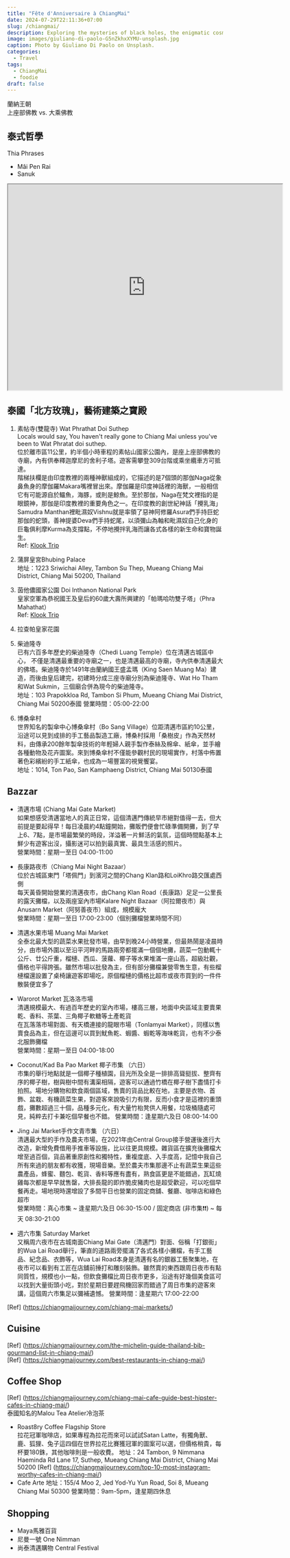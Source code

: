 ```yaml
---
title: "Fête d'Anniversaire à ChiangMai"
date: 2024-07-29T22:11:36+07:00
slug: /chiangmai/
description: Exploring the mysteries of black holes, the enigmatic cosmic phenomena.
image: images/giuliano-di-paolo-G5nZkhxXYMU-unsplash.jpg
caption: Photo by Giuliano Di Paolo on Unsplash.
categories:
  - Travel
tags:
  - ChiangMai
  - foodie
draft: false
---
```


蘭納王朝  
上座部佛教 vs. 大乘佛教  

## 泰式哲學
Thia Phrases  
- Mâi Pen Rai
- Sanuk

<iframe src="https://www.google.com/maps/d/u/0/embed?mid=1QQOmGRvKh-MnFKKNPLNF8PY9ZZoTEV4&ehbc=2E312F" width="640" height="480"></iframe>

## 泰國「北方玫瑰」，藝術建築之寶殿

1. 素帖寺(雙龍寺) Wat Phrathat Doi Suthep  
Locals would say, You haven't really gone to Chiang Mai unless you've been to Wat Phratat doi suthep.  
位於離市區11公里，約半個小時車程的素帖山國家公園內，是座上座部佛教的寺廟，內有供奉釋迦摩尼的舍利子塔。遊客需攀登309台階或乘坐纜車方可抵達。  
階梯扶欄是由印度教裡的兩種神獸組成的，它描述的是7個頭的那伽Naga從象鼻魚身的摩伽羅Makara嘴裡冒出來。摩伽羅是印度神話裡的海獸，一般相信它有可能源自於鱷魚，海豚，或則是鯨魚。至於那伽，Naga在梵文裡指的是眼鏡神，那伽是印度教裡的重要角色之一。在印度教的創世紀神話「攪乳海」 
Samudra Manthan裡毗濕奴Vishnu就是率領了惡神阿修羅Asura們手持巨蛇那伽的蛇頭，善神提婆Deva們手持蛇尾，以須彌山為軸和毗濕奴自己化身的巨龜俱利摩Kurma為支撐點，不停地攪拌乳海而讓各式各樣的新生命和寶物誕生。  
Ref: [Klook Trip](https://www.kkday.com/zh-tw/product/20701-chiang-mai-half-day-tour-wat-phra-that-doi-suthep-and-meo-village-thailand) 

2. 蒲屏皇宮Bhubing Palace  
地址：1223 Sriwichai Alley, Tambon Su Thep, Mueang Chiang Mai District, Chiang Mai 50200, Thailand

3. 茵他儂國家公園 Doi Inthanon National Park  
皇家空軍為恭祝國王及皇后的60歲大壽所興建的「帕瑪哈叻雙子塔」（Phra Mahathat）  
Ref: [Klook Trip](https://www.klook.com/zh-TW/activity/384-doi-inthanon-national-park-chiang-mai/?aid=35993&aff_adid=708924&spm=City.Popular%3Aany%3A%3AHotAct%3ACard_LIST&clickId=7bdb2104a0&aff_label1=%E8%8C%B5%E4%BB%96%E5%84%82%E5%9C%8B%E5%AE%B6%E5%85%AC%E5%9C%92%E4%B8%80%E6%97%A5%E9%81%8A&aff_label2=&aff_label3=&aff_pid=&aff_sid=&utm_medium=affiliate-alwayson&utm_source=non-network&utm_campaign=35993&utm_term=&utm_content=&aff_klick_id=72229657084-35993-708924-5e25a92)

4. 拉查帕皇家花園

5. 柴迪隆寺  
已有六百多年歷史的柴迪隆寺（Chedi Luang Temple）位在清邁古城區中心， 不僅是清邁最重要的寺廟之一，也是清邁最高的寺廟，寺內供奉清邁最大的佛塔。柴迪隆寺於1491年由蘭納國王盛孟瑪（King Saen Muang Ma）建造，而後由皇后建完，初建時分成三座寺廟分別為柴迪隆寺、Wat Ho Tham和Wat Sukmin，三個廟合併為現今的柴迪隆寺。    
地址：103 Prapokkloa Rd, Tambon Si Phum, Mueang Chiang Mai District, Chiang Mai 50200泰國
營業時間：05:00-22:00

6. 博桑傘村  
世界知名的製傘中心博桑傘村（Bo Sang Village）位距清邁市區約10公里，沿途可以見到成排的手工藝品製造工廠，博桑村採用「桑樹皮」作為天然材料，由傳承200餘年製傘技術的年輕婦人親手製作泰絲及棉傘、紙傘，並手繪各種動物及花卉圖案。來到博桑傘村不僅能參觀村民的現場實作，村落中佈置著色彩繽紛的手工紙傘，也成為一場豐富的視覺饗宴。  
地址：1014, Ton Pao, San Kamphaeng District, Chiang Mai 50130泰國

## Bazzar
- 清邁市場 (Chiang Mai Gate Market)  
如果想感受清邁當地人的真正日常，這個清邁門傳統早市絕對值得一去，但大前提是要起得早！每日凌晨約4點鐘開始，攤販們便會忙碌準備開攤，到了早上6、7點，是市場最繁榮的時段，洋溢著一片鮮活的氣氛，這個時間點基本上鮮少有遊客出沒，攝影迷可以拍到最真實、最具生活感的照片。  
營業時間：星期一至日 04:00-11:00
- 長康路夜市（Chiang Mai Night Bazaar）  
位於古城區東門「塔佩門」到濱河之間的Chang Klan路和LoiKhro路交匯處西側  
每天黃昏開始營業的清邁夜市，由Chang Klan Road（長康路）足足一公里長的露天攤檔，以及兩座室內市場Kalare Night Bazaar（阿拉爾夜市）與Anusarn Market（阿努善夜市）組成，規模龐大  
營業時間：星期一至日 17:00-23:00（個別攤檔營業時間不同）
- 清邁水果市場 Muang Mai Market  
全泰北最大型的蔬菜水果批發市場，由早到晚24小時營業，但最熱鬧是凌晨時分，由市場外圍以至沿平河畔的馬路兩旁都擺滿一個個地攤，蔬菜一包動輒十公斤、廿公斤重，榴槤、西瓜、菠蘿、椰子等水果堆滿一座山高，超級壯觀，價格也平得誇張。雖然市場以批發為主，但有部分攤檔兼營零售生意，有些榴槤檔還設置了桌椅讓遊客即場吃，原個榴槤的價格比超市或夜市買到的一件件散裝便宜多了
- Warorot Market 瓦洛洛市場  
清邁規模最大、有過百年歷史的室內市場，樓高三層，地面中央區域主要賣果乾、香料、茶葉、三角椰子軟糖等土產乾貨  
在瓦落落市場對面、有天橋連接的龍眼市場（Tonlamyai Market），同樣以售賣食品為主，但在這邊可以買到魷魚乾、蝦醬、蝦乾等海味乾貨，也有不少泰北服飾攤檔  
營業時間：星期一至日 04:00-18:00
- Coconut/Kad Ba Pao Market 椰子市集 （六日）  
市集的舉行地點就是一個椰子種植園，目光所及全是一排排高聳挺拔、整齊有序的椰子樹，樹與樹中間有溝渠相隔，遊客可以通過竹橋在椰子樹下盡情打卡拍照。場地分購物和飲食兩個區域，售賣的貨品比較在地，主要是衣物、首飾、盆栽、有機蔬菜生果，對遊客來說吸引力有限，反而小食才是這裡的重頭戲，攤數超過三十個，品種多元化，有大量竹枱凳供人用餐，垃圾桶隨處可見，純粹去打卡兼吃個早餐也不錯。
營業時間：逢星期六及日 08:00-14:00

- Jing Jai Market手作文青市集 （六日）  
清邁最大型的手作及農夫市場，在2021年由Central Group接手營運後進行大改造，新增免費借用手推車等設施，比以往更具規模。雜貨區在擴充後攤檔大增至過百個，貨品著重原創性和獨特性，重複度底、入手度高，記憶中我自己所有來過的朋友都有收獲，現場音樂。至於農夫市集那邊不止有蔬菜生果這些農產品，蜂蜜、麵包、乾貨、香料等應有盡有，熟食區更是不能錯過，瓦缸燒雞每次都是早早就售罄，大排長龍的即炸脆皮豬肉也是超受歡迎，可以吃個早餐再走。場地現時還增設了多間平日也營業的固定商舖、餐廳、咖啡店和綠色超市  
營業時間：真心市集 ~ 逢星期六及日 06:30-15:00 / 固定商店 (非市集❗️❗️) ~ 每天 08:30-21:00
- 週六市集  Saturday Market  
又稱周六夜市在古城南面Chiang Mai Gate（清邁門）對面、俗稱「打銀街」的Wua Lai Road舉行，筆直的道路兩旁擺滿了各式各樣小攤檔，有手工藝品、紀念品、衣飾等，Wua Lai Road本身是清邁有名的銀器工藝聚集地，在夜市可以看到有工匠在店舖前捶打和雕刻裝飾。雖然賣的東西跟周日夜市有點同質性，規模也小一點，但飲食攤檔比周日夜市更多，沿途有好幾個美食區可以找到大量街頭小吃，對於星期日要趕飛機回家而錯過了周日市集的遊客來講，這個周六市集足以彌補遺憾。
營業時間：逢星期六 17:00-22:00

[Ref] (https://chiangmaijourney.com/chiang-mai-markets/)

## Cuisine

[Ref] (https://chiangmaijourney.com/the-michelin-guide-thailand-bib-gourmand-list-in-chiang-mai/)  
[Ref] (https://chiangmaijourney.com/best-restaurants-in-chiang-mai/)

## Coffee Shop
[Ref] (https://chiangmaijourney.com/chiang-mai-cafe-guide-best-hipster-cafes-in-chiang-mai/)  
泰國知名的Malou Tea Atelier冷泡茶
- Roast8ry Coffee Flagship Store  
拉花冠軍咖啡店，如果專程為拉花而來可以試試Satan Latte，有獨角獸、鹿、狐狸、兔子這四個在世界拉花比賽獲冠軍的圖案可以選，但價格稍貴，每杯要180銖，其他咖啡則是一般收費。
地址：24 Tambon, 9 Nimmana Haeminda Rd Lane 17, Suthep, Mueang Chiang Mai District, Chiang Mai 50200 
[Ref] (https://chiangmaijourney.com/top-10-most-instagram-worthy-cafes-in-chiang-mai/)  
- Cafe Arte
地址：155/4 Moo 2, Jed Yod-Yu Yun Road, Soi 8, Mueang Chiang Mai 50300
營業時間：9am-5pm，逢星期四休息

## Shopping
- Maya馬雅百貨
- 尼曼一號 One Nimman
- 尚泰清邁購物 Central Festival